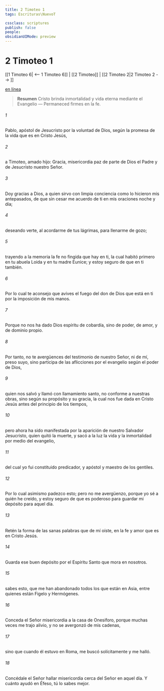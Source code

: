 ```yaml
---
title: 2 Timoteo 1
tags: Escrituras\NuevoT

cssclass: scriptures
publish: false
people:
obsidianUIMode: preview
---
```


# 2 Timoteo 1
[[1 Timoteo 6| <-- 1 Timoteo 6]] | [[2 Timoteo]] | [[2 Timoteo 2|2 Timoteo 2 --> ]]

[en línea](https://churchofjesuschrist.org/study/scriptures/nt/2-tim/1?lang=spa)

> __Resumen__
Cristo brinda inmortalidad y vida eterna mediante el Evangelio — Permaneced firmes en la fe.

###### 1 
Pablo, apóstol de Jesucristo por la voluntad de Dios, según la promesa de la vida que es en Cristo Jesús,

###### 2 
a Timoteo, amado hijo: Gracia, misericordia  paz de parte de Dios el Padre y de Jesucristo nuestro Señor.

###### 3 
Doy gracias a Dios, a quien sirvo con limpia conciencia como lo hicieron mis antepasados, de que sin cesar me acuerdo de ti en mis oraciones noche y día;

###### 4 
deseando verte, al acordarme de tus lágrimas, para llenarme de gozo;

###### 5 
trayendo a la memoria la fe no fingida que hay en ti, la cual habitó primero en tu abuela Loida y en tu madre Eunice; y estoy seguro de que en ti también.

###### 6 
Por lo cual te aconsejo que avives el fuego del don de Dios que está en ti por la imposición de mis manos.

###### 7 
Porque no nos ha dado Dios espíritu de cobardía, sino de poder, de amor, y de dominio propio.

###### 8 
Por tanto, no te avergüences del testimonio de nuestro Señor, ni de mí, preso suyo, sino participa de las aflicciones por el evangelio según el poder de Dios,

###### 9 
quien nos salvó y llamó con llamamiento santo, no conforme a nuestras obras, sino según su propósito y su gracia, la cual nos fue dada en Cristo Jesús antes del principio de los tiempos,

###### 10 
pero ahora ha sido manifestada por la aparición de nuestro Salvador Jesucristo, quien quitó la muerte, y sacó a la luz la vida y la inmortalidad por medio del evangelio,

###### 11 
del cual yo fui constituido predicador, y apóstol y maestro de los gentiles.

###### 12 
Por lo cual asimismo padezco esto; pero no me avergüenzo, porque yo sé a quién he creído, y estoy seguro de que es poderoso para guardar mi depósito para aquel día.

###### 13 
Retén la forma de las sanas palabras que de mí oíste, en la fe y amor que es en Cristo Jesús.

###### 14 
Guarda ese buen depósito por el Espíritu Santo que mora en nosotros.

###### 15 
 sabes esto, que me han abandonado todos los que están en Asia, entre quienes están Figelo y Hermógenes.

###### 16 
Conceda el Señor misericordia a la casa de Onesíforo, porque muchas veces me trajo alivio, y no se avergonzó de mis cadenas,

###### 17 
sino que cuando él estuvo en Roma, me buscó solícitamente y me halló.

###### 18 
Concédale el Señor hallar misericordia cerca del Señor en aquel día. Y cuánto  ayudó en Éfeso, tú lo sabes mejor.

